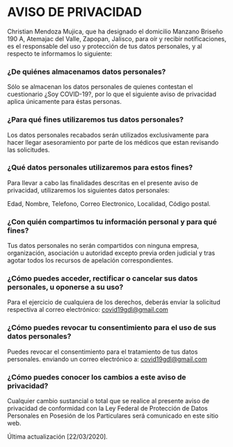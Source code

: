# AVISO DE PRIVACIDAD


Christian Mendoza Mujica, que ha designado el domicilio Manzano Briseño 190 A, Atemajac del Valle, Zapopan, Jalisco, para oír y recibir notificaciones, es el responsable del uso y protección de tus datos personales, y al respecto te informamos lo siguiente:


### ¿De quiénes almacenamos datos personales? ###

Sólo se almacenan los datos personales de quienes contestan el cuestionario ¿Soy COVID-19?, por lo que el siguiente aviso de privacidad aplica únicamente para éstas personas. 


### ¿Para qué fines utilizaremos tus datos personales? ###

Los datos personales recabados serán utilizados exclusivamente para hacer llegar asesoramiento por parte de los médicos que estan revisando las solicitudes.


### ¿Qué datos personales utilizaremos para estos fines? ###

Para llevar a cabo las finalidades descritas en el presente aviso de privacidad, utilizaremos los siguientes datos personales:

Edad, Nombre, Telefono, Correo Electronico, Localidad, Código postal.


### ¿Con quién compartimos tu información personal y para qué fines? ###

Tus datos personales no serán compartidos con ninguna empresa, organización, asociación u autoridad excepto previa orden judicial y tras agotar todos los recursos de apelación correspondientes. 


### ¿Cómo puedes acceder, rectificar o cancelar sus datos personales, u oponerse a su uso? ####

Para el ejercicio de cualquiera de los derechos, deberás enviar la solicitud respectiva al correo electrónico: covid19gdl@gmail.com


### ¿Cómo puedes revocar tu consentimiento para el uso de sus datos personales? ###

Puedes revocar el consentimiento para el tratamiento de tus datos personales. enviando un correo electrónico a: covid19gdl@gmail.com


### ¿Cómo puedes conocer los cambios a este aviso de privacidad? ###

Cualquier cambio sustancial o total que se realice al presente aviso de privacidad de conformidad con la Ley Federal de Protección de Datos Personales en Posesión de los Particulares será comunicado en este sitio web.


Última actualización [22/03/2020].
